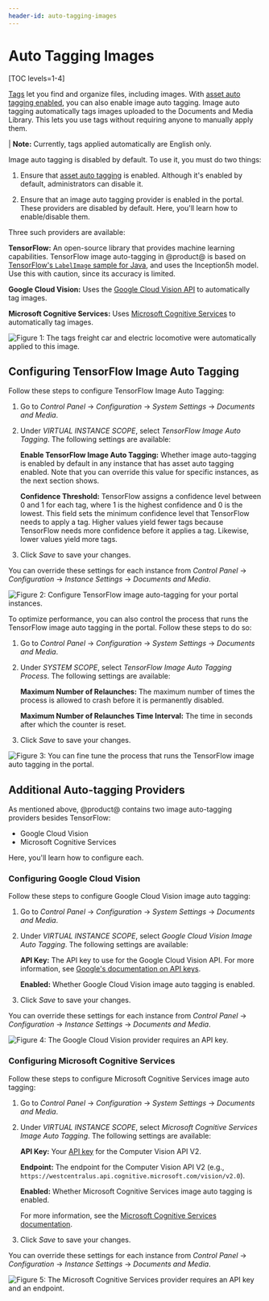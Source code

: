 ```yaml
---
header-id: auto-tagging-images
---
```


# Auto Tagging Images

[TOC levels=1-4]

[Tags](/discover/portal/-/knowledge_base/7-2/tagging-content) 
let you find and organize files, including images. With 
[asset auto tagging enabled](/discover/portal/-/knowledge_base/7-2/configuring-asset-auto-tagging), 
you can also enable image auto tagging. Image auto tagging automatically tags 
images uploaded to the Documents and Media Library. This lets you use tags 
without requiring anyone to manually apply them. 

| **Note:** Currently, tags applied automatically are English only. 

Image auto tagging is disabled by default. To use it, you must do two things: 

1.  Ensure that 
    [asset auto tagging](/discover/portal/-/knowledge_base/7-2/configuring-asset-auto-tagging) 
    is enabled. Although it's enabled by default, administrators can disable it. 

2.  Ensure that an image auto tagging provider is enabled in the portal. These 
    providers are disabled by default. Here, you'll learn how to enable/disable 
    them. 

Three such providers are available: 

**TensorFlow:** An open-source library that provides machine learning 
capabilities. TensorFlow image auto-tagging in @product@ is based on 
[TensorFlow's `LabelImage` sample for Java](https://github.com/tensorflow/tensorflow/blob/master/tensorflow/java/src/main/java/org/tensorflow/examples/LabelImage.java), 
and uses the Inception5h model. Use this with caution, since its accuracy is 
limited. 

**Google Cloud Vision:** Uses the 
[Google Cloud Vision API](https://cloud.google.com/vision/) 
to automatically tag images. 

**Microsoft Cognitive Services:** Uses 
[Microsoft Cognitive Services](https://azure.microsoft.com/en-us/services/cognitive-services/) 
to automatically tag images. 

![Figure 1: The tags *freight car* and *electric locomotive* were automatically applied to this image.](../../../images/auto-tagging-images.png)

## Configuring TensorFlow Image Auto Tagging

Follow these steps to configure TensorFlow Image Auto Tagging: 

1.  Go to *Control Panel* &rarr; *Configuration* &rarr; *System Settings* &rarr; 
    *Documents and Media*. 

2.  Under *VIRTUAL INSTANCE SCOPE*, select *TensorFlow Image Auto Tagging*. The 
    following settings are available: 

    **Enable TensorFlow Image Auto Tagging:** Whether image auto-tagging is 
    enabled by default in any instance that has asset auto tagging enabled. Note 
    that you can override this value for specific instances, as the next section 
    shows. 

    **Confidence Threshold:** TensorFlow assigns a confidence level between 0 
    and 1 for each tag, where 1 is the highest confidence and 0 is the lowest. 
    This field sets the minimum confidence level that TensorFlow needs to apply 
    a tag. Higher values yield fewer tags because TensorFlow needs more 
    confidence before it applies a tag. Likewise, lower values yield more tags. 

3.  Click *Save* to save your changes. 

You can override these settings for each instance from *Control Panel* &rarr; *Configuration* &rarr; *Instance Settings* &rarr; *Documents and Media*. 

![Figure 2: Configure TensorFlow image auto-tagging for your portal instances.](../../../images/auto-tagging-tensorflow.png)

To optimize performance, you can also control the process that runs the 
TensorFlow image auto tagging in the portal. Follow these steps to do so: 

1.  Go to *Control Panel* &rarr; *Configuration* &rarr; *System Settings* &rarr; 
    *Documents and Media*. 

2.  Under *SYSTEM SCOPE*, select *TensorFlow Image Auto Tagging Process*. The 
    following settings are available: 

    **Maximum Number of Relaunches:** The maximum number of times the process is 
    allowed to crash before it is permanently disabled. 

    **Maximum Number of Relaunches Time Interval:** The time in seconds after 
    which the counter is reset. 

3.  Click *Save* to save your changes. 

![Figure 3: You can fine tune the process that runs the TensorFlow image auto tagging in the portal.](../../../images/auto-tagging-tensorflow-process.png)

## Additional Auto-tagging Providers

As mentioned above, @product@ contains two image auto-tagging providers besides 
TensorFlow:

-   Google Cloud Vision
-   Microsoft Cognitive Services

Here, you'll learn how to configure each. 

### Configuring Google Cloud Vision

Follow these steps to configure Google Cloud Vision image auto tagging: 

1.  Go to *Control Panel* &rarr; *Configuration* &rarr; *System Settings* &rarr; 
    *Documents and Media*. 

2.  Under *VIRTUAL INSTANCE SCOPE*, select 
    *Google Cloud Vision Image Auto Tagging*. The following settings are 
    available: 

    **API Key:** The API key to use for the Google Cloud Vision API. For more 
    information, see 
    [Google's documentation on API keys](https://cloud.google.com/docs/authentication/api-keys). 

    **Enabled:** Whether Google Cloud Vision image auto tagging is enabled. 

3.  Click *Save* to save your changes. 

You can override these settings for each instance from *Control Panel* &rarr; 
*Configuration* &rarr; *Instance Settings* &rarr; *Documents and Media*. 

![Figure 4: The Google Cloud Vision provider requires an API key.](../../../images/auto-tagging-image-google.png)

### Configuring Microsoft Cognitive Services

Follow these steps to configure Microsoft Cognitive Services image auto tagging: 

1.  Go to *Control Panel* &rarr; *Configuration* &rarr; *System Settings* &rarr; 
    *Documents and Media*. 

2.  Under *VIRTUAL INSTANCE SCOPE*, select 
    *Microsoft Cognitive Services Image Auto Tagging*. The following settings 
    are available: 

    **API Key:** Your 
    [API key](https://azure.microsoft.com/en-us/try/cognitive-services/my-apis/?apiSlug=computer-services) 
    for the Computer Vision API V2. 

    **Endpoint:** The endpoint for the Computer Vision API V2 (e.g., 
    `https://westcentralus.api.cognitive.microsoft.com/vision/v2.0`). 

    **Enabled:** Whether Microsoft Cognitive Services image auto tagging is 
    enabled. 

    For more information, see the 
    [Microsoft Cognitive Services documentation](https://docs.microsoft.com/en-us/azure/cognitive-services/).

3.  Click *Save* to save your changes. 

You can override these settings for each instance from *Control Panel* &rarr; 
*Configuration* &rarr; *Instance Settings* &rarr; *Documents and Media*. 

![Figure 5: The Microsoft Cognitive Services provider requires an API key and an endpoint.](../../../images/auto-tagging-image-microsoft.png)
